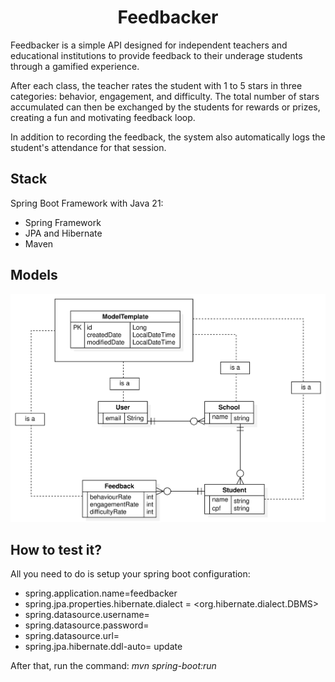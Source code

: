 <h1 align="center">Feedbacker</h1>
Feedbacker is a simple API designed for independent teachers and educational institutions to provide feedback to their underage students through a gamified experience.

After each class, the teacher rates the student with 1 to 5 stars in three categories: behavior, engagement, and difficulty. The total number of stars accumulated can then be exchanged by the students for rewards or prizes, creating a fun and motivating feedback loop.

In addition to recording the feedback, the system also automatically logs the student's attendance for that session.



## Stack 
Spring Boot Framework with Java 21: 
- Spring Framework
- JPA and Hibernate
- Maven

## Models
![image](https://github.com/CordeiroAndre/Feedbacker/blob/main/Diagrams/ER%20Diagram.png)


## How to test it? 

All you need to do is setup your spring boot configuration: 

- spring.application.name=feedbacker
- spring.jpa.properties.hibernate.dialect = <org.hibernate.dialect.DBMS>
- spring.datasource.username= <MyDatabaseUsername>
- spring.datasource.password= <MyDatabasePassword>
- spring.datasource.url= <MyDatabaseURL>
- spring.jpa.hibernate.ddl-auto= update

After that, run the command: _*mvn spring-boot:run*_
